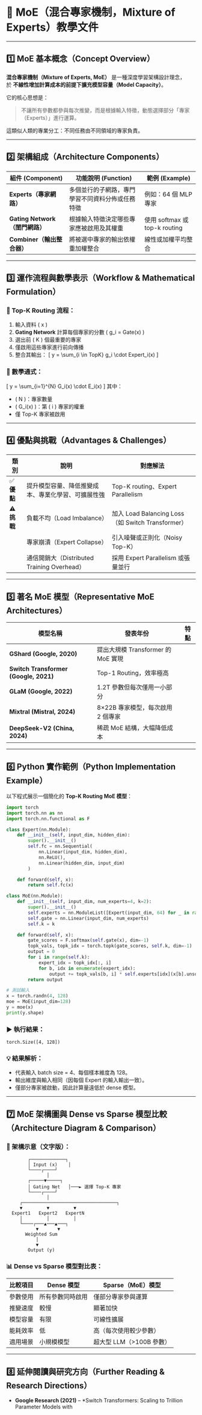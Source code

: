 # 🧠 MoE（混合專家機制，Mixture of Experts）教學文件

---

## 1️⃣ MoE 基本概念（Concept Overview）

**混合專家機制（Mixture of Experts, MoE）** 是一種深度學習架構設計理念，  
於 **不線性增加計算成本的前提下擴充模型容量（Model Capacity）**。  

它的核心思想是：
> 不讓所有參數都參與每次推變，而是根據輸入特徵，動態選擇部分「專家（Experts）」進行運算。

這類似人類的專業分工：不同任務由不同領域的專家負責。

---

## 2️⃣ 架構組成（Architecture Components）

| 組件 (Component) | 功能說明 (Function) | 範例 (Example) |
|------------------|------------------|----------------|
| **Experts（專家網路）** | 多個並行的子網路，專門學習不同資料分佈或任務特徵 | 例如：64 個 MLP 專家 |
| **Gating Network（閨門網路）** | 根據輸入特徵決定哪些專家應被啟用及其權重 | 使用 softmax 或 top-k routing |
| **Combiner（輸出整合器）** | 將被選中專家的輸出依權重加權整合 | 線性或加權平均整合 |

---

## 3️⃣ 運作流程與數學表示（Workflow & Mathematical Formulation）

### 🚀 Top-K Routing 流程：
1. 輸入資料 \( x \)
2. **Gating Network** 計算每個專家的分數 \( g_i = Gate(x) \)
3. 選出前 \( K \) 個最重要的專家
4. 僅啟用這些專家進行前向傳播
5. 整合其輸出：
   \[
   y = \sum_{i \in TopK} g_i \cdot Expert_i(x)
   \]

### 🧮 數學通式：
\[
y = \sum_{i=1}^{N} G_i(x) \cdot E_i(x)
\]
其中：
- \( N \)：專家數量  
- \( G_i(x) \)：第 \( i \) 專家的權重  
- 僅 Top-K 專家被啟用

---

## 4️⃣ 優點與挑戰（Advantages & Challenges）

| 類別 | 說明 | 對應解法 |
|------|------|----------|
| ✅ **優點** | 提升模型容量、降低推變成本、專業化學習、可擴展性強 | Top-K routing、Expert Parallelism |
| ⚠️ **挑戰** | 負載不均（Load Imbalance） | 加入 Load Balancing Loss（如 Switch Transformer） |
|  | 專家崩潰（Expert Collapse） | 引入噪聲或正則化（Noisy Top-K） |
|  | 通信開銷大（Distributed Training Overhead） | 採用 Expert Parallelism 或張量並行 |

---

## 5️⃣ 著名 MoE 模型（Representative MoE Architectures）

| 模型名稱 | 發表年份 | 特點 |
|-----------|-----------|------|
| **GShard (Google, 2020)** | 提出大規模 Transformer 的 MoE 實現 |
| **Switch Transformer (Google, 2021)** | Top-1 Routing，效率極高 |
| **GLaM (Google, 2022)** | 1.2T 參數但每次僅用一小部分 |
| **Mixtral (Mistral, 2024)** | 8×22B 專家模型，每次啟用 2 個專家 |
| **DeepSeek-V2 (China, 2024)** | 稀疏 MoE 結構，大幅降低成本 |

---

## 6️⃣ Python 實作範例（Python Implementation Example）

以下程式展示一個簡化的 **Top-K Routing MoE 模型**：

```python
import torch
import torch.nn as nn
import torch.nn.functional as F

class Expert(nn.Module):
    def __init__(self, input_dim, hidden_dim):
        super().__init__()
        self.fc = nn.Sequential(
            nn.Linear(input_dim, hidden_dim),
            nn.ReLU(),
            nn.Linear(hidden_dim, input_dim)
        )

    def forward(self, x):
        return self.fc(x)

class MoE(nn.Module):
    def __init__(self, input_dim, num_experts=4, k=2):
        super().__init__()
        self.experts = nn.ModuleList([Expert(input_dim, 64) for _ in range(num_experts)])
        self.gate = nn.Linear(input_dim, num_experts)
        self.k = k

    def forward(self, x):
        gate_scores = F.softmax(self.gate(x), dim=-1)
        topk_vals, topk_idx = torch.topk(gate_scores, self.k, dim=-1)
        output = 0
        for i in range(self.k):
            expert_idx = topk_idx[:, i]
            for b, idx in enumerate(expert_idx):
                output += topk_vals[b, i] * self.experts[idx](x[b].unsqueeze(0))
        return output

# 測試輸入
x = torch.randn(4, 128)
moe = MoE(input_dim=128)
y = moe(x)
print(y.shape)
```

### ▶️ 執行結果：
```
torch.Size([4, 128])
```

### 💡 結果解析：
- 代表輸入 batch size = 4、每個樣本維度為 128。
- 輸出維度與輸入相同（因每個 Expert 的輸入輸出一致）。
- 僅部分專家被啟動，因此計算量遠低於 dense 模型。

---

## 7️⃣ MoE 架構圖與 Dense vs Sparse 模型比較（Architecture Diagram & Comparison）

### 🧩 架構示意（文字版）：
```
        ┌─────────────┐
        │ Input (x)    │
        └────┌────┘
               │
        ┌─────▼─────┐
        │ Gating Net   │───► 選擇 Top-K 專家
        └────┌────┘
               │
     ┌───────────────────────────────────┐
     ▼         ▼         ▼
  Expert1   Expert2   ExpertN
     │         │         │
     └────┌───▲───▲───┐
           ▼       ▼
       Weighted Sum
           │
           ▼
        Output (y)
```

### 📊 Dense vs Sparse 模型對比表：

| 比較項目 | Dense 模型 | Sparse（MoE）模型 |
|-----------|-------------|------------------|
| 參數使用 | 所有參數同時啟用 | 僅部分專家參與運算 |
| 推變速度 | 較慢 | 顯著加快 |
| 模型容量 | 有限 | 可線性擴展 |
| 能耗效率 | 低 | 高（每次使用較少參數） |
| 適用場景 | 小規模模型 | 超大型 LLM（>100B 參數） |

---

## 8️⃣ 延伸閱讀與研究方向（Further Reading & Research Directions）

- **Google Research (2021)** – *Switch Transformers: Scaling to Trillion Parameter Models with

